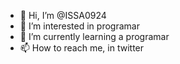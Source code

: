 - 👋 Hi, I’m @ISSA0924
- 👀 I’m interested in programar
- 🌱 I’m currently learning a programar
- 📫 How to reach me, in twitter

<!---
ISSA0924/ISSA0924 is a ✨ special ✨ repository because its `README.md` (this file) appears on your GitHub profile.
You can click the Preview link to take a look at your changes.
--->
